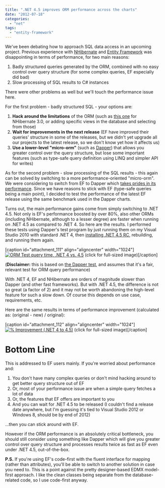 ```yaml
---
title: ".NET 4.5 improves ORM performance across the charts"
date: "2012-07-18"
categories: 
  - "net"
tags: 
  - "entity-framework"
---
```


We've been debating how to approach SQL data access in an upcoming project. Previous experience with [NHibernate](http://nhforge.org "NHibernate") and [Entity Framework](http://msdn.com/data/ef "Entity Framework") was disappointing in terms of performance, for two main reasons:

1. Badly structured queries generated by the ORM, combined with no easy control over query structure (for some complex queries, EF especially did bad)
2. Slow processing of SQL results to C# instances

There were other problems as well but we'll touch the performance issue here.

For the first problem - badly structured SQL - your options are:

1. **Hack around the limitations** of the ORM (such as [this one](http://stackoverflow.com/questions/5262103/nhibernate-how-to-perform-eager-subselect-fetching-of-many-children-grandchil) for NHibernate 3.0, or adding specific views in the database and selecting from those)
2. **Wait for improvements in the next release** (EF have improved their queries' structure in some of the releases, but we didn't yet upgrade all our projects to the latest release, so we don't know yet how it affects us)
3. **Use a lower-level "micro-orm"** (such as [Dapper](https://code.google.com/p/dapper-dot-net/)) that allows you greater control over the query structure, but lose some important features (such as type-safe query definition using LINQ and simpler API for writes)

As for the second problem - slow processing of the SQL results - this again can be solved by switching to a more performance-oriented "micro-orm". We were considering to switch from EF to Dapper which [takes prides in its performance](https://code.google.com/p/dapper-dot-net/#Performance). Since we have reasons to stick with EF (type-safe queries being a main point), I decided to test the performance of the latest EF release using the same benchmark used in the Dapper charts.

Turns out, the main performance gains come from simply switching to .NET 4.5. Not only is EF's performance boosted by over 80%, also other ORMs (including NHibernate, although to a lesser degree) are faster when running on .NET 4.5 as compared to .NET 4. So here are the results. I performed these tests using Dapper's test program by just running them on my Visual Studio 2010 with standard .NET 4, then [installing .NET 4.5 RC](http://www.microsoft.com/en-us/download/details.aspx?id=29909), rebuilding, and running them again.

\[caption id="attachment\_111" align="aligncenter" width="1024"\][![ORM Test query time, .NET 4 vs. 4.5](http://noamlewis.wordpress.com/wp-content/uploads/2012/07/orm_time.png?w=1024)](http://noamlewis.wordpress.com/wp-content/uploads/2012/07/orm_time.png) (click for full-sized image)\[/caption\]

(**Disclaimer:** this is based on [the Dapper test](http://code.google.com/p/dapper-dot-net/source/browse/Tests/PerformanceTests.cs), and assumes that it's a fair, relevant test for ORM query performance)

With .NET 4, EF and NHibernate are orders of magnitude slower than Dapper (and other fast frameworks). But with .NET 4.5, the difference is not so great (a factor of 2) and it may not be worth abandoning the high-level feature for such a slow down. Of course this depends on use case, requirements, etc.

Here are the same results in terms of performance improvement (calculated as: (original - new) / original):

\[caption id="attachment\_112" align="aligncenter" width="1024"\][![% Improvement (.NET 4 to 4.5)](http://noamlewis.wordpress.com/wp-content/uploads/2012/07/orm_pct.png?w=1024)](http://noamlewis.wordpress.com/wp-content/uploads/2012/07/orm_pct.png) (click for full-sized image)\[/caption\]

# Bottom Line

This is addressed to EF users mainly. If you're worried about performance and:

1. You don't have many complex queries or don't mind hacking around to get better query structure out of EF
2. Or, most of your performance issue are when a simple query fetches a lot of data
3. Or, the features that EF offers are important to you
4. And you can wait for .NET 4.5 to be released (I couldn't find a release date anywhere, but I'm guessing it's tied to Visual Studio 2012 or Windows 8, should be by end of 2012)

...then you can stick around with EF.

However if the ORM performance is an absolutely critical bottleneck, you should still consider using something like Dapper which will give you greater control over query structure and processes results twice as fast as EF even under .NET 4.5, out-of-the-box.

**P.S.** If you're using EF's code-first with the fluent interface for mapping (rather than attributes), you'll be able to switch to another solution in case you need to. This is a point against the pretty designer-based EDMX model-first approach. I like the clean classes being separate from the database-related code, so I use code-first anyway.
